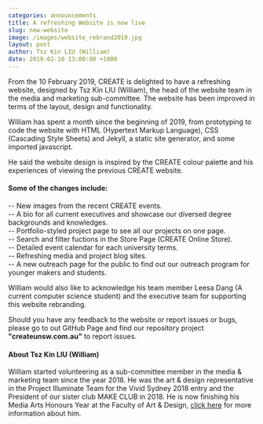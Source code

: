 ```yaml
---
categories: announcements
title: A refreshing Website is now live
slug: new-website
image: /images/website_rebrand2019.jpg
layout: post
author: Tsz Kin LIU (William)
date: 2019-02-10 13:00:00 +1000
---
```


From the 10 February 2019, CREATE is delighted to have a refreshing website, designed by Tsz Kin LIU (William), the head of the website team in the media and marketing sub-committee. The website has been improved in terms of the layout, design and functionality. <br>

William has spent a month since the beginning of 2019, from prototyping to code the website with HTML (Hypertext Markup Language), CSS (Cascading Style Sheets) and Jekyll, a static site generator, and some imported javascript. 

He said the website design is inspired by the CREATE colour palette and his experiences of viewing the previous CREATE website.

<h4>Some of the changes include:</h4>

-- New images from the recent CREATE events.<br>
-- A bio for all current executives and showcase our diversed degree backgrounds and knowledges.<br>
-- Portfolio-styled project page to see all our projects on one page.<br>
-- Search and filter fuctions in the Store Page (CREATE Online Store).<br>
-- Detailed event calendar for each university terms.<br>
-- Refreshing media and project blog sites.<br>
-- A new outreach page for the public to find out our outreach program for younger makers and students.<br>

William would also like to acknowledge his team member Leesa Dang (A current computer science student) and the executive team for supporting this website rebranding.

Should you have any feedback to the website or report issues or bugs, please go to out GitHub Page and find our repository project <b>"createunsw.com.au"</b> to report issues.

<h4>About Tsz Kin LIU (William)</h4>
William started volunteering as a sub-committee member in the media & marketing team since the year 2018. He was the art & design representative in the Project Illuminate Team for the Vivid Sydney 2018 entry and the President of our sister club MAKE CLUB in 2018. He is now finishing his Media Arts Honours Year at the Faculty of Art & Design, <a href="{{'/team/TszKinWilliamLiu' | prepend: site.baseurl }}">click here</a> for more information about him.

